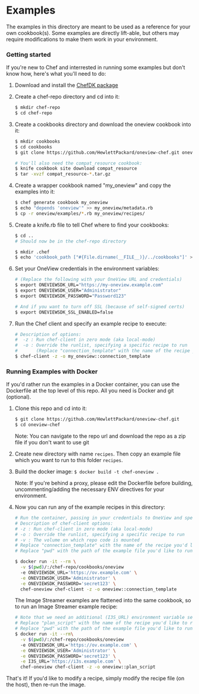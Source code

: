 # Examples
The examples in this directory are meant to be used as a reference for your own cookbook(s). Some examples are directly lift-able, but others may require modifications to make them work in your environment.

### Getting started
If you're new to Chef and interrested in running some examples but don't know how, here's what you'll need to do:

1. Download and install the [ChefDK package](https://downloads.chef.io/chefdk)
2. Create a chef-repo directory and cd into it:
   ```bash
   $ mkdir chef-repo
   $ cd chef-repo
   ```

3. Create a cookbooks directory and download the oneview cookbook into it:
   ```bash
   $ mkdir cookbooks
   $ cd cookbooks
   $ git clone https://github.com/HewlettPackard/oneview-chef.git oneview

   # You'll also need the compat_resource cookbook:
   $ knife cookbook site download compat_resource
   $ tar -xvzf compat_resource-*.tar.gz
   ```

4. Create a wrapper cookbook named "my_oneview" and copy the examples into it:
   ```bash
   $ chef generate cookbook my_oneview
   $ echo "depends 'oneview'" >> my_oneview/metadata.rb
   $ cp -r oneview/examples/*.rb my_oneview/recipes/
   ```

5. Create a knife.rb file to tell Chef where to find your cookbooks:
   ```bash
   $ cd ..
   # Should now be in the chef-repo directory

   $ mkdir .chef
   $ echo 'cookbook_path ["#{File.dirname(__FILE__)}/../cookbooks"]' > .chef/knife.rb
   ```

6. Set your OneView credentials in the environment variables:
   ```bash
   # (Replace the following with your OneView URL and credentials)
   $ export ONEVIEWSDK_URL="https://my-oneview.example.com"
   $ export ONEVIEWSDK_USER="Administrator"
   $ export ONEVIEWSDK_PASSWORD="Password123"

   # And if you want to turn off SSL (because of self-signed certs)
   $ export ONEVIEWSDK_SSL_ENABLED=false
   ```

7. Run the Chef client and specify an example recipe to execute:
   ```bash
   # Description of options:
   #  -z : Run chef-client in zero mode (aka local-mode)
   #  -o : Override the runlist, specifying a specific recipe to run
   #       (Replace "connection_template" with the name of the recipe you'd like to run)
   $ chef-client -z -o my_oneview::connection_template
   ```

### Running Examples with Docker
If you'd rather run the examples in a Docker container, you can use the Dockerfile at the top level of this repo.
All you need is Docker and git (optional).

1. Clone this repo and cd into it:
   ```bash
   $ git clone https://github.com/HewlettPackard/oneview-chef.git
   $ cd oneview-chef
   ```

   Note: You can navigate to the repo url and download the repo as a zip file if you don't want to use git

2. Create new directory with name `recipes`. Then copy an example file which you want to run to this folder `recipes`.

3. Build the docker image: `$ docker build -t chef-oneview .`

   Note: If you're behind a proxy, please edit the Dockerfile before building, uncommenting/adding the necessary ENV directives for your environment.

4. Now you can run any of the example recipes in this directory:
   ```bash
   # Run the container, passing in your credentials to OneView and specifying which example recipe to run.
   # Description of chef-client options:
   # -z : Run chef-client in zero mode (aka local-mode)
   # -o : Override the runlist, specifying a specific recipe to run
   # -v : The volume on which repo code is mounted
   # Replace "connection_template" with the name of the recipe you'd like to run)
   # Replace "pwd" with the path of the example file you'd like to run.

   $ docker run -it --rm \
     -v $(pwd)/:/chef-repo/cookbooks/oneview
     -e ONEVIEWSDK_URL='https://ov.example.com' \
     -e ONEVIEWSDK_USER='Administrator' \
     -e ONEVIEWSDK_PASSWORD='secret123' \
     chef-oneview chef-client -z -o oneview::connection_template
   ```

   The Image Streamer examples are flattened into the same cookbook, so to run an Image Streamer example recipe:
   ```bash
   # Note that we need an additional (I3S_URL) environment variable set
   # Replace "plan_script" with the name of the recipe you'd like to run
   # Replace "pwd" with the path of the example file you'd like to run.
   $ docker run -it --rm\
     -v $(pwd)/:/chef-repo/cookbooks/oneview
     -e ONEVIEWSDK_URL='https://ov.example.com' \
     -e ONEVIEWSDK_USER='Administrator' \
     -e ONEVIEWSDK_PASSWORD='secret123' \
     -e I3S_URL='https://i3s.example.com' \
     chef-oneview chef-client -z -o oneview::plan_script
   ```

That's it! If you'd like to modify a recipe, simply modify the recipe file (on the host), then re-run the image.
